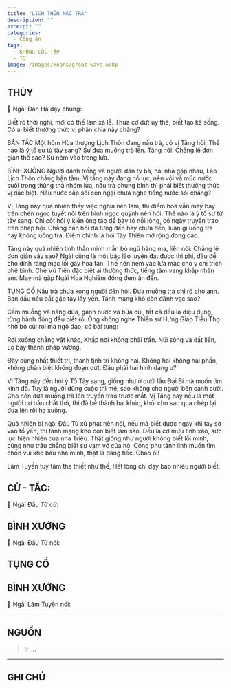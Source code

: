 ```yaml
---
title: "LỊCH THÔN NẤU TRÀ"
description: ""
excerpt: ""
categories:
  - Công án
tags:
  - KHÔNG CỐC TẬP
  - TS 
image: /images/koans/great-wave.webp
---
```


## THÙY

📢 Ngài Đan Hà dạy chúng:

Biết rõ thời nghi, mới có thể làm xả lễ. Thừa cơ dứt uy thế, biết tạo kế sống. Có ai biết thưởng thức vị phân chia này chăng?

BẢN TẮC
Một hôm Hòa thượng Lịch Thôn đang nấu trà, có vị Tăng hỏi: Thế nào là ý tổ sư từ tây sang?
Sư đưa muỗng trà lên.
Tăng nói: Chẳng lẽ đơn giản thế sao?
Sư ném vào trong lửa.

BÌNH XƯỚNG
Người đánh trống và người đàn tỳ bà, hai nhà gặp nhau, Lão Lịch Thôn chẳng bận tâm. Vị tăng này đang nỗ lực, nên vội vã múc nước suối trong thùng thả nhóm lửa, nấu trà phụng bỉnh thì phải biết thưởng thức vị đặc biệt. Nấu nước sắp sôi còn ngại chưa nghe tiếng nước sôi chăng?

Vị Tăng này quả nhiên thấy việc nghĩa nên làm, thì điểm hoa vẫn mây bay trên chén ngọc tuyết nổi trên bình ngọc quỳnh nên hỏi: Thế nào là ý tổ sư từ tây sang. Chỉ cốt hỏi ý kiến ông táo để bày tỏ nỗi lòng, có ngày truyền trao trên pháp hội. Chẳng cần hỏi đã từng đến hay chưa đến, luận gì uống trà hay không uống trà. Điểm chính là hỏi Tây Thiên mở rộng dong các.

Tăng này quả nhiên tinh thần minh mẫn bỏ ngũ hàng ma, liền nói: Chẳng lẽ đơn giản vậy sao? Ngài cũng là một bậc lão luyện đạt được thi phi, đâu để cho dính ráng mạc lối gãy hoa tàn. Thế nên ném vào lửa mặc cho y chỉ trích phê bình. Chè Vũ Tiên đặc biệt ai thưởng thức, tiếng tăm vang khắp nhân am. May mà gặp Ngài Hoa Nghiêm đồng đem ấn đến.

TỤNG CỔ
Nấu trà chưa xong người đến hỏi.
Đưa muỗng trà chỉ rõ cho anh.
Ban đầu nếu bắt gặp tay lấy yến.
Tánh mạng khó còn đánh vạc sao?

Cầm muỗng và nâng đũa, gánh nước và bửa củi, tất cả đều là diệu dụng, từng hành động đều biết rõ. Ông không nghe Thiền sư Hưng Giáo Tiểu Thọ nhờ bó củi roi mà ngộ đạo, có bài tụng:

Rơi xuống chẳng vật khác,
Khắp nơi không phải trần.
Núi sông và đất liền,
Lộ bày thanh pháp vương.

Đây cũng nhất thiết trí, thanh tịnh trí không hai. Không hai không hai phần, không phân biệt không đoạn dứt. Đâu phải hai hình dạng ư?

Vị Tăng này đến hỏi ý Tổ Tây sang, giống như ở dưới lầu Đại Bi mà muốn tìm kinh đô. Tuy là người dũng cuộc thì mê, sao không cho người bên cạnh cười. Cho nên đưa muỗng trà lên truyền trao trước mắt. Vị Tăng này nếu là một người cơ bản chất thô, thì đã bẻ thành hai khúc, khỏi cho sao qua chép lại đưa lên rồi hạ xuống.

Quả nhiên bị ngài Đầu Tử xử phạt nên nói, nếu mà biết được ngay khi tay sờ vào tổ yến, thì tánh mạng khó còn biết làm sao. Đều là cơ mưu tinh xảo, sức lực hiện nhiên của nhà Triệu. Thật giống như người không biết lỗi mình, cũng như trâu chẳng biết sự vạm vỡ của nó. Công phu tánh linh muốn tìm chốn vui kho báu nhà mình, thật là đáng tiếc. Chao ôi!

Lâm Tuyền tuy tâm tha thiết như thế,
Hết lòng chỉ dạy bao nhiêu người biết.

## CỬ - TẮC:

📢 Ngài Đầu Tử cử:

> 

## BÌNH XƯỚNG

📢 Ngài Đầu Tử nói:


## TỤNG CỔ

<blockquote>

</blockquote>

## BÌNH XƯỚNG

📢 Ngài Lâm Tuyền nói:



<hr class="blog-rule" />

## NGUỒN

> ✨ ...

<hr class="blog-rule" />

## GHI CHÚ

[^1]: ⭐️ <a href="/masters/" target="_blank">🔗 TS </a>


